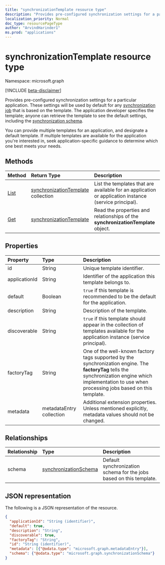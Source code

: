 ```yaml
---
title: "synchronizationTemplate resource type"
description: "Provides pre-configured synchronization settings for a particular application."
localization_priority: Normal
doc_type: resourcePageType
author: "ArvindHarinder1"
ms.prod: "applications"
---
```


# synchronizationTemplate resource type

Namespace: microsoft.graph

[!INCLUDE [beta-disclaimer](../../includes/beta-disclaimer.md)]

Provides pre-configured synchronization settings for a particular application. These settings will be used by default for any [synchronization job](synchronization-synchronizationjob.md) that is based on the template. The application developer specifies the template; anyone can retrieve the template to see the default settings, including the [synchronization schema](synchronization-synchronizationschema.md).

You can provide multiple templates for an application, and designate a default template. If multiple templates are available for the application you're interested in, seek application-specific guidance to determine which one best meets your needs.

## Methods

| Method        | Return Type               | Description                  |
|:--------------|:--------------------------|:-----------------------------|
|[List](../api/synchronization-synchronizationtemplate-list.md)    |[synchronizationTemplate](synchronization-synchronizationtemplate.md) collection  |List the templates that are available for an application or application instance (service principal).|
|[Get](../api/synchronization-synchronizationtemplate-get.md)      |[synchronizationTemplate](synchronization-synchronizationtemplate.md)   |Read the properties and relationships of the **synchronizationTemplate** object.|
<!-- 
|[Create](../api/synchronization-synchronizationtemplate-post.md) |[synchronizationTemplate](synchronization-synchronizationtemplate.md)   |Create a new template for an application.|
|[Update](../api/synchronization-synchronizationtemplate-put.md)   |[synchronizationTemplate](synchronization-synchronizationtemplate.md)   |Update the template.| 
-->

## Properties

| Property      | Type                      | Description                  |
|:--------------|:--------------------------|:-----------------------------|
|id             |String                     |Unique template identifier.|
|applicationId  |String                     |Identifier of the application this template belongs to.|
|default        |Boolean                    |`true` if this template is recommended to be the default for the application.|
|description    |String                     |Description of the template.|
|discoverable   |String                     |`true` if this template should appear in the collection of templates available for the application instance (service principal).|
|factoryTag     |String                     |One of the well-known factory tags supported by the synchronization engine. The **factoryTag** tells the synchronization engine which implementation to use when processing jobs based on this template.|
|metadata       |metadataEntry collection   |Additional extension properties. Unless mentioned explicitly, metadata values should not be changed.|

## Relationships
| Relationship      | Type	    |Description|
|:------------------|:----------|:----------|
|schema             |[synchronizationSchema](synchronization-synchronizationschema.md)     |Default synchronization schema for the jobs based on this template.|

## JSON representation

The following is a JSON representation of the resource.

<!-- {
  "blockType": "resource",
  "optionalProperties": [

  ],
  "keyProperty": "id",
  "@odata.type": "microsoft.graph.synchronizationTemplate"
}-->

```json
{
  "applicationId": "String (identifier)",
  "default": true,
  "description": "String",
  "discoverable": true,
  "factoryTag": "String",
  "id": "String (identifier)",
  "metadata": [{"@odata.type": "microsoft.graph.metadataEntry"}],
  "schema": {"@odata.type": "microsoft.graph.synchronizationSchema"}
}

```

<!-- uuid: 8fcb5dbc-d5aa-4681-8e31-b001d5168d79
2015-10-25 14:57:30 UTC -->
<!--
{
  "type": "#page.annotation",
  "description": "synchronizationTemplate resource",
  "keywords": "",
  "section": "documentation",
  "tocPath": "",
  "suppressions": []
}
-->


